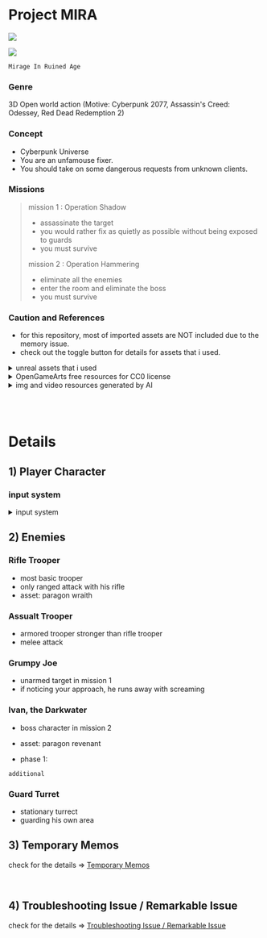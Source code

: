# Project MIRA

<img src="https://velog.velcdn.com/images/nuketuna/post/124b5c52-0c79-451a-a44c-0805e68a2e35/image.png" style="width:64x">

![](https://velog.velcdn.com/images/nuketuna/post/8d4914bb-53a2-4489-acc5-7045fab42b78/image.png)

`Mirage In Ruined Age`

### Genre

3D Open world action
(Motive: Cyberpunk 2077, Assassin's Creed: Odessey, Red Dead Redemption 2)

### Concept

- Cyberpunk Universe
- You are an unfamouse fixer.
- You should take on some dangerous requests from unknown clients.

### Missions

> mission 1 : Operation Shadow
> 
> - assassinate the target
> - you would rather fix as quietly as possible without being exposed to guards
> - you must survive
> 
> 
> mission 2 : Operation Hammering
> 
> - eliminate all the enemies
> - enter the room and eliminate the boss
> - you must survive

### Caution and References

- for this repository, most of imported assets are NOT included due to the memory issue.
- check out the toggle button for details for assets that i used.

<details>
    <summary> unreal assets that i used </summary>
    <div markdown="1">
    - Content/ModSci_Engineer/* <br>
    - Content/ModSci_EngiProps/* <br>
    - Content/ModSciInteriors/* <br>
    - Content/ParagonKallari/* <br>
    - Content/ParagonWraith/* <br>
    - Content/ParagonRevenant/* <br>
    - Content/ParagonMinions/* <br>
    - Content/Scene_UnfinishedBuilding/* <br>
    - Content/InfinityBladeEffects/* <br>
    </div>
</details>

<details>
    <summary> OpenGameArts free resources for CC0 license </summary>
    <div markdown="1">
    https://opengameart.org/content/20-sword-sound-effects-attacks-and-clashes
    </div>
</details>

<details>
    <summary> img and video resources generated by AI </summary>
    <div markdown="1">
    https://www.bizhows.com/ <br>
    https://artlist.io/ <br>
    ![](https://velog.velcdn.com/images/nuketuna/post/ada957de-1341-4bdb-afc6-94077753874f/image.png)  <br>
    </div>
</details>


<br><br>

# Details

## 1) Player Character

### input system

<details>
    <summary> input system </summary>
    <div markdown="1">
    - mouse left btn : basic attack
    - mouse right btn : forward view lock on
    - WASD : baisc movement
    - space bar : jump
    - 'R' key : dodge by quick backward moving
    - 'F' key : interact
    - 'V' key : assassinate target / execute victim
    - 'G' key : skill DASH attack
    </div>
</details>




## 2) Enemies

### Rifle Trooper

- most basic trooper
- only ranged attack with his rifle
- asset: paragon wraith

### Assualt Trooper

- armored trooper stronger than rifle trooper
- melee attack

### Grumpy Joe

- unarmed target in mission 1
- if noticing your approach, he runs away with screaming

### Ivan, the Darkwater

- boss character in mission 2
- asset: paragon revenant

- phase 1: 


`additional`

### Guard Turret

- stationary turrect
- guarding his own area


## 3) Temporary Memos

check for the details => [Temporary Memos](./docs/tempmemos.md)

<br>

## 4) Troubleshooting Issue / Remarkable Issue

check for the details => [Troubleshooting Issue / Remarkable Issue](./docs/TroubleshootingAndErrors.md)


<!-- <details>
    <summary> Troubleshooting Issue / Remarkable Issue </summary>
    <div markdown="1">

    1. Main Error : Trooper AI Behavior Tree

    - Even though either BT service or decorator condition satisfied, "Move To" basic task did NOT work.

    => possible causes or solutions
    1) NavMesh Issue
    2) AIController does not include PathFollowingComponent

    

    </div>
</details> -->